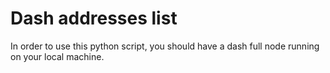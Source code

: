 # Dash addresses list
In order to use this python script, you should have a dash full node running on your local machine.